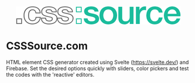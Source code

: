 <p align="center">
 <img src="https://github.com/NSDrowned/css-source/blob/master/public/assets/img/logo-lightback.png">
</p>

# CSSSource.com
HTML element CSS generator created using Svelte (https://svelte.dev/) and Firebase. Set the desired options quickly with sliders, color pickers and test the codes with the 'reactive' editors.
